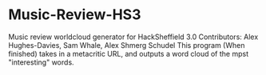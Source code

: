 # Music-Review-HS3
Music review worldcloud generator for HackSheffield 3.0
Contributors: Alex Hughes-Davies, Sam Whale, Alex Shmerg Schudel
This program (When finished) takes in a metacritic URL, and outputs a word cloud of the mpst "interesting" words.
